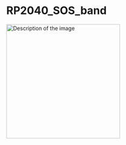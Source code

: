# RP2040_SOS_band
<img src="https://github.com/abhinav937/RP2040_SOS_band/assets/79394309/3d508359-b3ff-48fb-8dab-169d52bc356f" alt="Description of the image" width="300">

